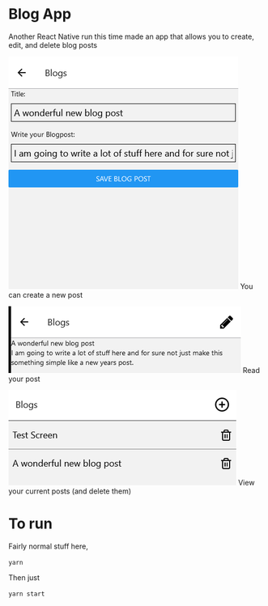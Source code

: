 # Blog App
Another React Native run this time made an app that allows you to create, edit, and delete blog posts

![](readme_images/create_post.png)
You can create a new post

![](readme_images/full_view.png)
Read your post

![](readme_images/view_posts.png)
View your current posts (and delete them)

# To run
Fairly normal stuff here,

`yarn`

Then just

`yarn start`